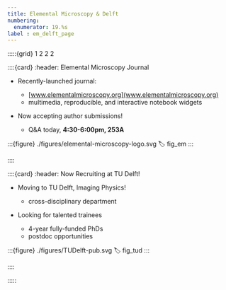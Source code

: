 ```yaml
---
title: Elemental Microscopy & Delft
numbering:
  enumerator: 19.%s
label : em_delft_page
---
```


:::::{grid} 1 2 2 2

::::{card}
:header: Elemental Microscopy Journal

- Recently-launched journal:
  - [www.elementalmicroscopy.org](www.elementalmicroscopy.org)
  - multimedia, reproducible, and interactive notebook widgets

- Now accepting author submissions!
  - Q&A today, **4:30-6:00pm, 253A**

:::{figure} ./figures/elemental-microscopy-logo.svg
:label: fig_em
:::

::::

::::{card}
:header: Now Recruiting at TU Delft!

- Moving to TU Delft, Imaging Physics!
  - cross-disciplinary department

- Looking for talented trainees
  - 4-year fully-funded PhDs
  - postdoc opportunities

:::{figure} ./figures/TUDelft-pub.svg
:label: fig_tud
:::

::::

:::::
